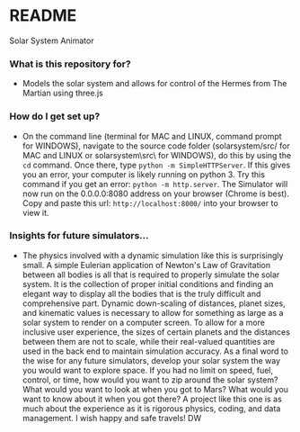# README #

Solar System Animator

### What is this repository for? ###

* Models the solar system and allows for control of the Hermes from The Martian using three.js

### How do I get set up? ###

* On the command line (terminal for MAC and LINUX, command prompt for WINDOWS), navigate to the source code folder (solarsystem/src/ for MAC and LINUX or solarsystem\src\ for WINDOWS), do this by using the `cd` command. Once there, type `python -m SimpleHTTPServer`. If this gives you an error, your computer is likely running on python 3. Try this command if you get an error: `python -m http.server`. The Simulator will now run on the 0.0.0.0:8080 address on your browser (Chrome is best). Copy and paste this url: `http://localhost:8000/` into your browser to view it.

### Insights for future simulators... ###

* The physics involved with a dynamic simulation like this is surprisingly small. A simple Eulerian application of Newton's Law of Gravitation between all bodies is all that is required to properly simulate the solar system. It is the collection of proper initial conditions and finding an elegant way to display all the bodies that is the truly difficult and comprehensive part. Dynamic down-scaling of distances, planet sizes, and kinematic values is necessary to allow for something as large as a solar system to render on a computer screen. To allow for a more inclusive user experience, the sizes of certain planets and the distances between them are not to scale, while their real-valued quantities are used in the back end to maintain simulation accuracy. As a final word to the wise for any future simulators, develop your solar system the way you would want to explore space. If you had no limit on speed, fuel, control, or time, how would you want to zip around the solar system? What would you want to look at when you got to Mars? What would you want to know about it when you got there? A project like this one is as much about the experience as it is rigorous physics, coding, and data management. I wish happy and safe travels!   DW
    

